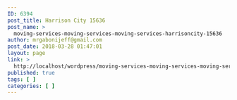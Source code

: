 ```yaml
---
ID: 6394
post_title: Harrison City 15636
post_name: >
  moving-services-moving-services-moving-services-harrisoncity-15636
author: mrgabonijeff@gmail.com
post_date: 2018-03-28 01:47:01
layout: page
link: >
  http://localhost/wordpress/moving-services-moving-services-moving-services-harrisoncity-15636/
published: true
tags: [ ]
categories: [ ]
---
```

